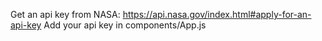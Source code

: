 Get an api key from NASA: https://api.nasa.gov/index.html#apply-for-an-api-key 
Add your api key in components/App.js
